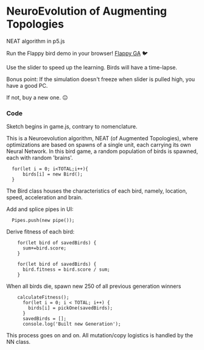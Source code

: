 # NeuroEvolution of Augmenting Topologies
NEAT algorithm in p5.js

Run the Flappy bird demo in your browser! [Flappy GA](https://raw.githack.com/MasterSkepticista/NEAT/master/index.html) :bird:

Use the slider to speed up the learning. Birds will have a time-lapse.

Bonus point: If the simulation doesn't freeze when slider is pulled high, you have a good PC.

If not, buy a new one. :neutral_face:

### Code

Sketch begins in game.js, contrary to nomenclature.

This is a Neuroevolution algorithm, NEAT (of Augmented Topologies), where optimizations are based on spawns of a single unit, each carrying its own Neural Network.
In this bird game, a random population of birds is spawned, each with random 'brains'.


      for(let i = 0; i<TOTAL;i++){
          birds[i] = new Bird();
      }


The Bird class houses the characteristics of each bird, namely, location, speed, acceleration and brain.

Add and splice pipes in UI:
      
      Pipes.push(new pipe());

Derive fitness of each bird:
      
        for(let bird of savedBirds) {
          sum+=bird.score;
        }

        for(let bird of savedBirds) {
          bird.fitness = bird.score / sum;
        }
        
When all birds die, spawn new 250 of all previous generation winners
        
        calculateFitness();
          for(let i = 0; i < TOTAL; i++) {
            birds[i] = pickOne(savedBirds);
          }
          savedBirds = [];
          console.log('Built new Generation');

This process goes on and on. All mutation/copy logistics is handled by the NN class.
